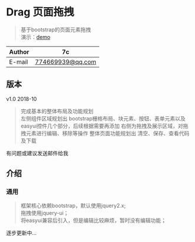 # Drag 页面拖拽
>基于bootstrap的页面元素拖拽  
演示：[demo](https://7cming.github.io/drag/build/drag.html)  

|Author|7c|
|----------|-----------------
|E-mail    |774669939@qq.com

## 版本
v1.0 2018-10
> 完成基本的整体布局及功能规划  
左侧组件区域规划出 bootstrap栅格布局、块元素、按钮、表单元素以及easyui控件几个部分，后续根据需要再添加
右侧为拖拽及展示区域，对拖拽元素进行编辑、移除等操作
整体页面功能规划出 清空、保存、查看代码及下载

有问题或建议发送邮件给我   

## 介绍

### 通用
>框架核心依赖bootstrap，默认使用jquery2.x;  
拖拽使用jquery-ui；  
将easyui兼容后引入，但是编辑比较麻烦，暂时没有编辑功能；   


逐步更新中...
